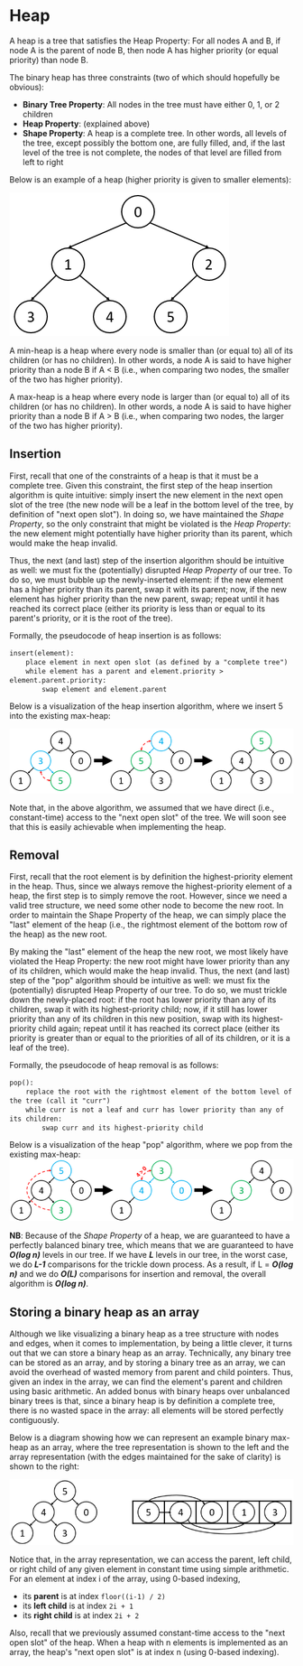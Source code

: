 # Heap
A heap is a tree that satisfies the Heap Property: For all nodes A and B, if node A is the parent of node B, then node A has higher priority (or equal priority) than node B.

The binary heap has three constraints (two of which should hopefully be obvious):
* **Binary Tree Property**: All nodes in the tree must have either 0, 1, or 2 children
* **Heap Property**: (explained above)
* **Shape Property**: A heap is a complete tree. In other words, all levels of the tree, except possibly the bottom one, are fully filled, and, if the last level of the tree is not complete, the nodes of that level are filled from left to right

Below is an example of a heap (higher priority is given to smaller elements):

![](min-heap.png)

A min-heap is a heap where every node is smaller than (or equal to) all of its children (or has no children). In other words, a node A is said to have higher priority than a node B if A < B (i.e., when comparing two nodes, the smaller of the two has higher priority).

A max-heap is a heap where every node is larger than (or equal to) all of its children (or has no children). In other words, a node A is said to have higher priority than a node B if A > B (i.e., when comparing two nodes, the larger of the two has higher priority). 

## Insertion
First, recall that one of the constraints of a heap is that it must be a complete tree. Given this constraint, the first step of the heap insertion algorithm is quite intuitive: simply insert the new element in the next open slot of the tree (the new node will be a leaf in the bottom level of the tree, by definition of "next open slot"). In doing so, we have maintained the _Shape Property_, so the only constraint that might be violated is the _Heap Property_: the new element might potentially have higher priority than its parent, which would make the heap invalid.

Thus, the next (and last) step of the insertion algorithm should be intuitive as well: we must fix the (potentially) disrupted _Heap Property_ of our tree. To do so, we must bubble up the newly-inserted element: if the new element has a higher priority than its parent, swap it with its parent; now, if the new element has higher priority than the new parent, swap; repeat until it has reached its correct place (either its priority is less than or equal to its parent's priority, or it is the root of the tree).

Formally, the pseudocode of heap insertion is as follows:
```
insert(element):
    place element in next open slot (as defined by a "complete tree")
    while element has a parent and element.priority > element.parent.priority:
        swap element and element.parent
```
Below is a visualization of the heap insertion algorithm, where we insert 5 into the existing max-heap:

![](heap-insert.png)

Note that, in the above algorithm, we assumed that we have direct (i.e., constant-time) access to the "next open slot" of the tree. We will soon see that this is easily achievable when implementing the heap.

## Removal
First, recall that the root element is by definition the highest-priority element in the heap. Thus, since we always remove the highest-priority element of a heap, the first step is to simply remove the root. However, since we need a valid tree structure, we need some other node to become the new root. In order to maintain the Shape Property of the heap, we can simply place the "last" element of the heap (i.e., the rightmost element of the bottom row of the heap) as the new root.

By making the "last" element of the heap the new root, we most likely have violated the Heap Property: the new root might have lower priority than any of its children, which would make the heap invalid. Thus, the next (and last) step of the "pop" algorithm should be intuitive as well: we must fix the (potentially) disrupted Heap Property of our tree. To do so, we must trickle down the newly-placed root: if the root has lower priority than any of its children, swap it with its highest-priority child; now, if it still has lower priority than any of its children in this new position, swap with its highest-priority child again; repeat until it has reached its correct place (either its priority is greater than or equal to the priorities of all of its children, or it is a leaf of the tree).

Formally, the pseudocode of heap removal is as follows:
```
pop():
    replace the root with the rightmost element of the bottom level of the tree (call it "curr")
    while curr is not a leaf and curr has lower priority than any of its children:
        swap curr and its highest-priority child
```
Below is a visualization of the heap "pop" algorithm, where we pop from the existing max-heap:
![](heap-remove.png)


**NB**: Because of the _Shape Property_ of a heap, we are guaranteed to have a perfectly balanced binary tree, which means that we are guaranteed to have _**O(log n)**_ levels in our tree. If we have _**L**_ levels in our tree, in the worst case, we do _**L-1**_ comparisons for the trickle down process. As a result, if L = _**O(log n)**_ and we do _**O(L)**_ comparisons for insertion and removal, the overall algorithm is _**O(log n)**_.

## Storing a binary heap as an array
Although we like visualizing a binary heap as a tree structure with nodes and edges, when it comes to implementation, by being a little clever, it turns out that we can store a binary heap as an array. Technically, any binary tree can be stored as an array, and by storing a binary tree as an array, we can avoid the overhead of wasted memory from parent and child pointers. Thus, given an index in the array, we can find the element's parent and children using basic arithmetic. An added bonus with binary heaps over unbalanced binary trees is that, since a binary heap is by definition a complete tree, there is no wasted space in the array: all elements will be stored perfectly contiguously.

Below is a diagram showing how we can represent an example binary max-heap as an array, where the tree representation is shown to the left and the array representation (with the edges maintained for the sake of clarity) is shown to the right:

![](heap-array.png)

Notice that, in the array representation, we can access the parent, left child, or right child of any given element in constant time using simple arithmetic. For an element at index i of the array, using 0-based indexing,
* its **parent** is at index `floor((i-1) / 2)`
* its **left child** is at index `2i + 1`
* its **right child** is at index `2i + 2`

Also, recall that we previously assumed constant-time access to the "next open slot" of the heap. When a heap with n elements is implemented as an array, the heap's "next open slot" is at index n (using 0-based indexing).
